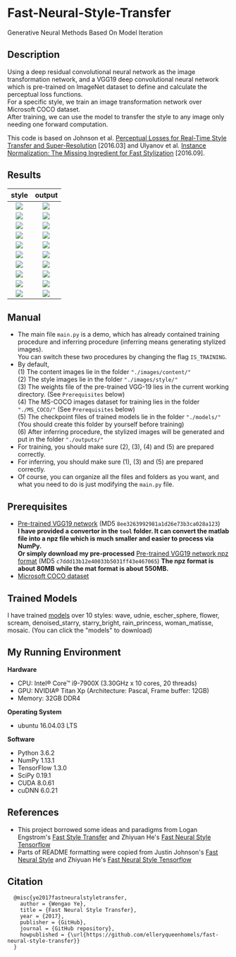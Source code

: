 # Fast-Neural-Style-Transfer

Generative Neural Methods Based On Model Iteration

## Description
Using a deep residual convolutional neural network as the image transformation network, and a VGG19 deep convolutional neural network which is pre-trained on ImageNet dataset to define and calculate the perceptual loss functions.<br />For a specific style, we train an image transformation network over Microsoft COCO dataset.<br />After training, we can use the model to transfer the style to any image only needing one forward computation.

This code is based on Johnson et al. [Perceptual Losses for Real-Time Style Transfer and Super-Resolution](https://arxiv.org/abs/1603.08155) [2016.03] and Ulyanov et al. [Instance Normalization: The Missing Ingredient for Fast Stylization](https://arxiv.org/abs/1607.08022) [2016.09].

## Results
| style | output |
| :----: | :----: |
|![](https://github.com/elleryqueenhomels/fast_neural_style_transfer/blob/master/images/style/wave.jpg)|  ![](https://github.com/elleryqueenhomels/fast_neural_style_transfer/blob/master/outputs/wave-Lance.jpg)  |
|![](https://github.com/elleryqueenhomels/fast_neural_style_transfer/blob/master/images/style/udnie.jpg)|  ![](https://github.com/elleryqueenhomels/fast_neural_style_transfer/blob/master/outputs/udnie-Lance.jpg)  |
|![](https://github.com/elleryqueenhomels/fast_neural_style_transfer/blob/master/images/style/escher_sphere.jpg)|  ![](https://github.com/elleryqueenhomels/fast_neural_style_transfer/blob/master/outputs/escher_sphere-Lance.jpg)  |
|![](https://github.com/elleryqueenhomels/fast_neural_style_transfer/blob/master/images/style/flower.jpg)|  ![](https://github.com/elleryqueenhomels/fast_neural_style_transfer/blob/master/outputs/flower-Lance.jpg)  |
|![](https://github.com/elleryqueenhomels/fast_neural_style_transfer/blob/master/images/style/scream.jpg)|  ![](https://github.com/elleryqueenhomels/fast_neural_style_transfer/blob/master/outputs/scream-Lance.jpg)  |
|![](https://github.com/elleryqueenhomels/fast_neural_style_transfer/blob/master/images/style/denoised_starry.jpg)|  ![](https://github.com/elleryqueenhomels/fast_neural_style_transfer/blob/master/outputs/denoised_starry-Lance.jpg)  |
|![](https://github.com/elleryqueenhomels/fast_neural_style_transfer/blob/master/images/style/starry_bright.jpg)|  ![](https://github.com/elleryqueenhomels/fast_neural_style_transfer/blob/master/outputs/starry_bright-Lance.jpg)  |
|![](https://github.com/elleryqueenhomels/fast_neural_style_transfer/blob/master/images/style/rain_princess.jpg)|  ![](https://github.com/elleryqueenhomels/fast_neural_style_transfer/blob/master/outputs/rain_princess-Lance.jpg)  |
|![](https://github.com/elleryqueenhomels/fast_neural_style_transfer/blob/master/images/style/woman_matisse.jpg)|  ![](https://github.com/elleryqueenhomels/fast_neural_style_transfer/blob/master/outputs/woman_matisse-Lance.jpg)  |
|![](https://github.com/elleryqueenhomels/fast_neural_style_transfer/blob/master/images/style/mosaic.jpg)|  ![](https://github.com/elleryqueenhomels/fast_neural_style_transfer/blob/master/outputs/mosaic-Lance.jpg)  |

## Manual
- The main file `main.py` is a demo, which has already contained training procedure and inferring procedure (inferring means generating stylized images).<br />You can switch these two procedures by changing the flag `IS_TRAINING`.
- By default,<br />(1) The content images lie in the folder `"./images/content/"`<br />(2) The style images lie in the folder `"./images/style/"`<br />(3) The weights file of the pre-trained VGG-19 lies in the current working directory. (See `Prerequisites` below)<br />(4) The MS-COCO images dataset for training lies in the folder `"./MS_COCO/"` (See `Prerequisites` below)<br />(5) The checkpoint files of trained models lie in the folder `"./models/"` (You should create this folder by yourself before training)<br />(6) After inferring procedure, the stylized images will be generated and put in the folder `"./outputs/"`
- For training, you should make sure (2), (3), (4) and (5) are prepared correctly.
- For inferring, you should make sure (1), (3) and (5) are prepared correctly.
- Of course, you can organize all the files and folders as you want, and what you need to do is just modifying the `main.py` file.

## Prerequisites
- [Pre-trained VGG19 network](http://www.vlfeat.org/matconvnet/models/beta16/imagenet-vgg-verydeep-19.mat) (MD5 `8ee3263992981a1d26e73b3ca028a123`) <br/><b>I have provided a convertor in the `tool` folder. It can convert the matlab file into a npz file which is much smaller and easier to process via NumPy.</b> <br/><b>Or simply download my pre-processed</b> [Pre-trained VGG19 network npz format](http://pan.baidu.com/s/1nv4ZQI1) (MD5 `c7ddd13b12e40033b5031ff43e467065`) <b>The npz format is about 80MB while the mat format is about 550MB.</b>
- [Microsoft COCO dataset](http://msvocds.blob.core.windows.net/coco2014/train2014.zip)

## Trained Models
I have trained [models](https://pan.baidu.com/s/1i4DLXvZ) over 10 styles: wave, udnie, escher_sphere, flower, scream, denoised_starry, starry_bright, rain_princess, woman_matisse, mosaic. (You can click the "models" to download)

## My Running Environment
<b>Hardware</b>
- CPU: Intel® Core™ i9-7900X (3.30GHz x 10 cores, 20 threads)
- GPU: NVIDIA® Titan Xp (Architecture: Pascal, Frame buffer: 12GB)
- Memory: 32GB DDR4

<b>Operating System</b>
- ubuntu 16.04.03 LTS

<b>Software</b>
- Python 3.6.2
- NumPy 1.13.1
- TensorFlow 1.3.0
- SciPy 0.19.1
- CUDA 8.0.61
- cuDNN 6.0.21

## References
- This project borrowed some ideas and paradigms from Logan Engstrom's [Fast Style Transfer](https://github.com/lengstrom/fast-style-transfer) and Zhiyuan He's [Fast Neural Style Tensorflow](https://github.com/hzy46/fast-neural-style-tensorflow)
- Parts of README formatting were copied from Justin Johnson's [Fast Neural Style](https://github.com/jcjohnson/fast-neural-style) and Zhiyuan He's [Fast Neural Style Tensorflow](https://github.com/hzy46/fast-neural-style-tensorflow)

## Citation
```
  @misc{ye2017fastneuralstyletransfer,
    author = {Wengao Ye},
    title = {Fast Neural Style Transfer},
    year = {2017},
    publisher = {GitHub},
    journal = {GitHub repository},
    howpublished = {\url{https://github.com/elleryqueenhomels/fast-neural-style-transfer}}
  }
```

